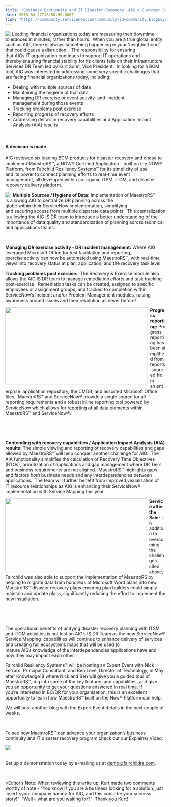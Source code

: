 ```yaml
---
title: "Business Continuity and IT Disaster Recovery  AIG a Customer Success Story"
date: 2018-04-27T18:58:50.000Z
link: "https://community.servicenow.com/community?id=community_blog&sys_id=51a12860db7113802b6dfb651f9619da"
---
```

<p style="text-align: left;"><img class="WACImage SCXW167259858" style="float: left; margin-right: 5px;" src="a53d5c68dbfddf402b6dfb651f9619e2.iix" />Leading financial organizations today are measuring their downtime tolerances in minutes, rather than hours.  When you are a true global entity such as AIG, there is always something happening in your ‘neighborhood’ that could cause a disruption.   The responsibility for ensuring that AIGs IT organization continues to support IT operations and thereby ensuring financial stability for its clients falls on their Infrastructure Services DR Team led by Kurt Sohn, Vice President.  In looking for a BCM tool, AIG was interested in addressing some very specific challenges that are facing financial organizations today, including:  </p>
<ul><li>Dealing with multiple sources of data </li><li>Maintaining the hygiene of that data </li><li>Managing DR exercise or event activity  and  incident management during those events </li><li>Tracking problems post exercise </li><li>Reporting progress of recovery efforts </li><li>Addressing delta’s in recovery capabilities and Application Impact Analysis (AIA) results </li></ul>
<p> </p>
<h4><strong>A decision is made</strong> </h4>
<p>AIG reviewed six leading BCM products for disaster recovery and chose to implement MaestroRS™, a NOW® Certified Application - built on the NOW® Platform, from Fairchild Resiliency Systems™ for its simplicity of use and its power to connect planning efforts to real-time event management, all developed within an organic ITSM, ITOM, and disaster recovery delivery platform.</p>
<p><strong><img style="max-width: 60%; max-height: 480px; float: left; margin-right: 7px;" src="318dc71cdbd65b00c310fb651f961927.iix" />Multiple Sources</strong><strong> / Hygiene</strong><strong> of Data:</strong> Implementation of MaestroRS™ is allowing AIG to centralize DR planning across the globe within their ServiceNow implementation, simplifying and securing access from multiple disparate data points.  This centralization is allowing the AIG IS DR team to introduce a better understanding of the importance of data quality and standardization of planning across technical and applications teams.</p>
<p>   </p>
<p><strong>Managing DR exercise activity - DR incident management:</strong> Where AIG leveraged Microsoft Office for test facilitation and reporting, exercise activity can now be automated using MaestroRS™, with real-time views into recovery status at plan, application, and the recovery task level.   </p>
<p><strong>Tracking problems post exercise:</strong>  The Recovery &amp; Exercise module also allows the AIG IS DR team to manage remediation efforts and task tracking post-exercise.  Remediation tasks can be created, assigned to specific employees or assignment groups, and tracked to completion within ServiceNow’s Incident and/or Problem Management modules, raising awareness around issues and their resolution as never before! </p>
<p><img class="WACImage SCXW241997206" style="float: left; margin-right: 7px;" src="77fe9424db3113802b6dfb651f9619b8.iix" width="448" height="241" /></p>
<p><strong>Progress reporting:</strong> Progress reporting has been simplified from reports sourced from an enterprise  application repository, the CMDB, and assorted Microsoft Office files.  MaestroRS™ and ServiceNow® provide a single source for all reporting requirements and a robust inline reporting tool powered by ServiceNow which allows for reporting of all data elements within MaestroRS™ and ServiceNow®.</p>
<p> </p>
<p> </p>
<p><strong>Contending with recovery capabilities / </strong><strong>Application Impact Analysis (A</strong><strong>IA) results</strong><strong>: </strong>The simple viewing and reporting of recovery capabilities and gaps allowed by MaestroRS™ will help conquer another challenge for AIG.  The AIA functionality simplifies the calculation of Recovery Time Objectives (RTOs), prioritization of applications and gap management where DR Tiers and business requirements are not aligned.  MaestroRS™ highlights gaps and factors <em>both</em> business needs and any interdependencies between applications.  The team will further benefit from improved visualization of IT resource relationships as AIG is enhancing their ServiceNow® implementation with Service Mapping this year.</p>
<p><img class="WACImage SCXW17389575" style="float: left; margin-right: 7px;" src="cb4f9ce4db3113802b6dfb651f9619c5.iix" width="445" height="228" /><strong>Service after the Sale:</strong>  In addition to overcoming the challenges cited above, Fairchild was also able to support the implementation of MaestroRS by helping to migrate data from hundreds of Microsoft Word plans into new MaestroRS™ disaster recovery plans ensuring plan builders could simply maintain and update plans, significantly reducing the effort to implement the new installation.</p>
<p> </p>
<p>  </p>
<p>The operational benefits of unifying disaster recovery planning with ITSM and ITOM activities is not lost on AIG’s IS DR Team as the new ServiceNow® Service Mapping  capabilities will continue to enhance delivery of services and creating full ecosystems maps that will be used to mature AIGs knowledge of the interdependencies applications have and how they may impact each other.  </p>
<p>Fairchild Resiliency Systems™ will be hosting an Expert Event with Nick Ferraro, Principal Consultant, and Ben Love, Director of Technology, in May after Knowledge18 where Nick and Ben will give you a guided tour of MaestroRS™, dig into some of the key features and capabilities, and give you an opportunity to get your questions answered in real time. If you’re interested in BC/DR for your organization, this is an excellent opportunity to learn how MaestroRS™ built on the Now® Platform can help. </p>
<p>We will post another blog with the Expert Event details in the next couple of weeks. </p>
<p> </p>
<p>To see how MaestroRS™ can advance your organization’s business continuity and IT disaster recovery program check out our Explainer Video:</p>
<p><a href="https://youtu.be/hw0r68nqA98" target="_blank" rel="nofollow"><img style="display: block; margin-left: auto; margin-right: auto;" src="a901a960dbbd53802b6dfb651f9619e8.iix" /></a> </p>
<p>Set up a demonstration today by e-mailing us at <a href="mailto:demo&#64;fairchildrs.com" rel="nofollow">demo&#64;fairchildrs.com</a>.  </p>
<p> </p>
<p>*Editor’s Note: When reviewing this write up, Kurt made two comments worthy of note - “You know if you are a business looking for a solution, just insert &lt;your company name&gt; for AIG, and this could be your success story!”  “Well – what are you waiting for?”  Thank you Kurt!   </p>
<p> </p>
